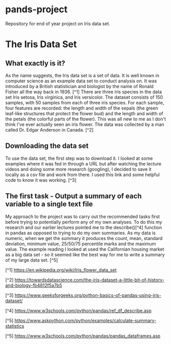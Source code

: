 # pands-project
Repository for end of year project on Iris data set.

# The Iris Data Set

## What exactly is it?

As the name suggests, the Iris data set is a set of data. It is well known in computer science as an example data set to conduct analysis on. It was introduced by a British statistician and biologist by the name of Ronald Fisher all the way back in 1936. [^1]
There are three iris species in the data set Iris setosa, Iris virginica, and Iris versicolor. The dataset consists of 150 samples, with 50 samples from each of three iris species. For each sample, four features are recorded: the length and width of the sepals (the green leaf-like structures that protect the flower bud) and the length and width of the petals (the colorful parts of the flower). This was all new to me as I don't think I've ever actually seen an iris flower.
The data was collected by a man called Dr. Edgar Anderson in Canada. [^2]

## Downloading the data set
To use the data set, the first step was to download it. I looked at some examples where it was fed in through a URL but after watching the lecture videos and doing some more research (googling), I decided to save it locally as a csv file and work from there. I used this link and some helpful code to know it was working. [^3]

## The first task - Output a summary of each variable to a single text file
My approach to the project was to carry out the recommended tasks first before trying to potentially perform any of my own analyses.
To do this my research and our earlier lectures pointed me to the describe()[^4] function in pandas as opposed to trying to do my own summaries. As my data is numeric, when we get the summary it produces the count, mean, standard deviation, minimum value, 25/50/75 percentile marks and the maximum value. The example reading I looked at used the Californian housing market as a big data set - so it seemed like the best way for me to write a summary of my large data set. [^5]




[^1] https://en.wikipedia.org/wiki/Iris_flower_data_set

[^2] https://towardsdatascience.com/the-iris-dataset-a-little-bit-of-history-and-biology-fb4812f5a7b5

[^3] https://www.geeksforgeeks.org/python-basics-of-pandas-using-iris-dataset/

[^4] https://www.w3schools.com/python/pandas/ref_df_describe.asp

[^5] https://www.askpython.com/python/examples/calculate-summary-statistics

[^5] https://www.w3schools.com/python/pandas/pandas_dataframes.asp